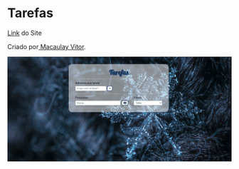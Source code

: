 <h1>Tarefas</h1>
<p><a href="https://macaulayvitor.github.io/projeto-tarefas/" target="_blank">Link</a> do Site</p>
 <p>Criado por<a href="https://github.com/MacaulayVitor" target="_blank"> Macaulay Vitor</a>.</p>

 <p align="center">
 <img alt="Demo" src="./img/Animação.gif">
</p>